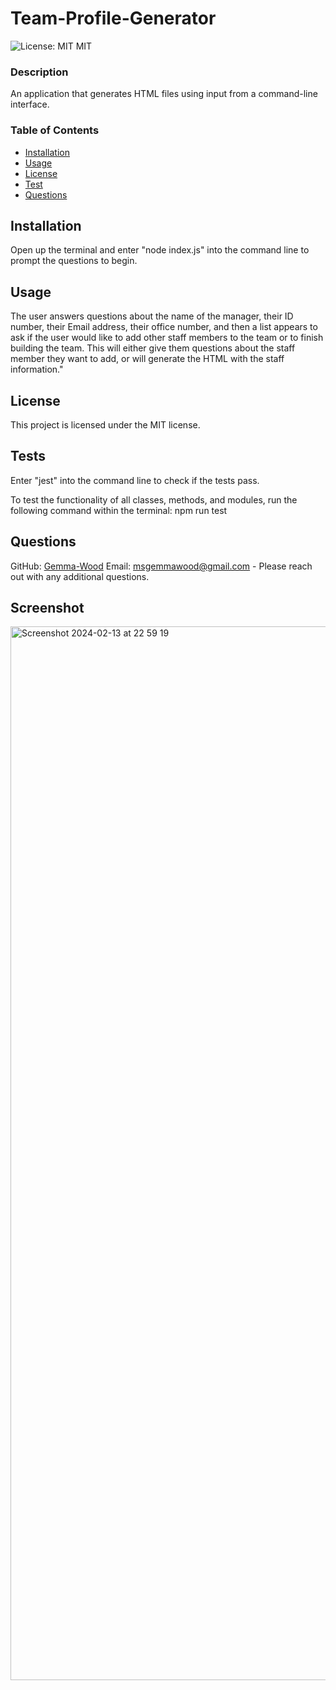 # Team-Profile-Generator
  
![License: MIT](https://img.shields.io/badge/License-MIT-blue.svg)  MIT

### Description

An application that generates HTML files using input from a command-line interface.
  
### Table of Contents

- [Installation](#installation)
- [Usage](#usage)
- [License](#license)
- [Test](#test)
- [Questions](#questions)
  
## Installation

Open up the terminal and enter "node index.js" into the command line to prompt the questions to begin.

## Usage

The user answers questions about the name of the manager, their ID number, their Email address, their office number, and then a list appears to ask if the user would like to add other staff members to the team or to finish building the team. This will either give them questions about the staff member they want to add, or will generate the HTML with the staff information."

## License 

This project is licensed under the MIT license.

## Tests

Enter "jest" into the command line to check if the tests pass.

To test the functionality of all classes, methods, and modules, run the following command within the terminal: npm run test
  
## Questions 

GitHub: [Gemma-Wood](https://github.com/Gemma-Wood)
Email: msgemmawood@gmail.com - Please reach out with any additional questions.

## Screenshot

<img width="1686" alt="Screenshot 2024-02-13 at 22 59 19" src="https://github.com/Gemma-Wood/Team-Profile-Generator/assets/150028191/786f8e0b-d894-4b92-a13f-84d3e03adc19">




